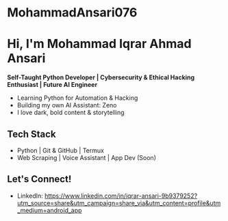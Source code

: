 # MohammadAnsari076

# Hi, I'm Mohammad Iqrar Ahmad Ansari

**Self-Taught Python Developer | Cybersecurity & Ethical Hacking Enthusiast | Future AI Engineer**

- Learning Python for Automation & Hacking
- Building my own AI Assistant: Zeno
- I love dark, bold content & storytelling

## Tech Stack
- Python | Git & GitHub | Termux
- Web Scraping | Voice Assistant | App Dev (Soon)

## Let's Connect!
- LinkedIn: https://www.linkedin.com/in/iqrar-ansari-9b9379252?utm_source=share&utm_campaign=share_via&utm_content=profile&utm_medium=android_app
